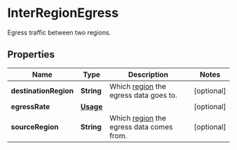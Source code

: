 

# InterRegionEgress

Egress traffic between two regions.

## Properties

| Name | Type | Description | Notes |
|------------ | ------------- | ------------- | -------------|
|**destinationRegion** | **String** | Which [region](https://cloud.google.com/compute/docs/regions-zones) the egress data goes to. |  [optional] |
|**egressRate** | [**Usage**](Usage.md) |  |  [optional] |
|**sourceRegion** | **String** | Which [region](https://cloud.google.com/compute/docs/regions-zones) the egress data comes from. |  [optional] |



